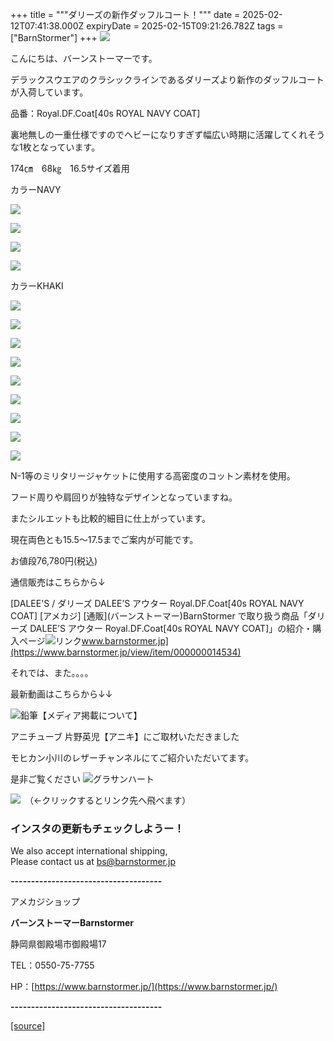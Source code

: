+++
title = """ダリーズの新作ダッフルコート！"""
date = 2025-02-12T07:41:38.000Z
expiryDate = 2025-02-15T09:21:26.782Z
tags = ["BarnStormer"]
+++
[![](https://stat.ameba.jp/user_images/20231023/16/barnstormer-go/b2/03/p/o0420015015354743273.png)](https://ameblo.jp/barnstormer-go/entry-12825670498.html)

こんにちは、バーンストーマーです。

デラックスウエアのクラシックラインであるダリーズより新作のダッフルコートが入荷しています。

品番：Royal.DF.Coat\[40s ROYAL NAVY COAT\]

裏地無しの一重仕様ですのでヘビーになりすぎず幅広い時期に活躍してくれそうな1枚となっています。

174㎝　68㎏　16.5サイズ着用

カラーNAVY

[![](https://stat.ameba.jp/user_images/20250212/16/barnstormer-go/a0/7e/j/o0466070015543458700.jpg)](https://stat.ameba.jp/user_images/20250212/16/barnstormer-go/a0/7e/j/o0466070015543458700.jpg)

[![](https://stat.ameba.jp/user_images/20250212/16/barnstormer-go/8b/b1/j/o0466070015543458702.jpg)](https://stat.ameba.jp/user_images/20250212/16/barnstormer-go/8b/b1/j/o0466070015543458702.jpg)

[![](https://stat.ameba.jp/user_images/20250212/16/barnstormer-go/c2/45/j/o0466070015543458703.jpg)](https://stat.ameba.jp/user_images/20250212/16/barnstormer-go/c2/45/j/o0466070015543458703.jpg)

[![](https://stat.ameba.jp/user_images/20250212/16/barnstormer-go/07/8c/j/o0466070015543458705.jpg)](https://stat.ameba.jp/user_images/20250212/16/barnstormer-go/07/8c/j/o0466070015543458705.jpg)

カラーKHAKI

[![](https://stat.ameba.jp/user_images/20250212/16/barnstormer-go/bb/9d/j/o0466070015543458009.jpg)](https://stat.ameba.jp/user_images/20250212/16/barnstormer-go/bb/9d/j/o0466070015543458009.jpg)

[![](https://stat.ameba.jp/user_images/20250212/16/barnstormer-go/c0/87/j/o0466070015543458010.jpg)](https://stat.ameba.jp/user_images/20250212/16/barnstormer-go/c0/87/j/o0466070015543458010.jpg)

[![](https://stat.ameba.jp/user_images/20250212/16/barnstormer-go/ee/b4/j/o0466070015543458011.jpg)](https://stat.ameba.jp/user_images/20250212/16/barnstormer-go/ee/b4/j/o0466070015543458011.jpg)

[![](https://stat.ameba.jp/user_images/20250212/16/barnstormer-go/7b/e9/j/o0466070015543458015.jpg)](https://stat.ameba.jp/user_images/20250212/16/barnstormer-go/7b/e9/j/o0466070015543458015.jpg)

[![](https://stat.ameba.jp/user_images/20250212/16/barnstormer-go/bb/a0/j/o0466070015543458707.jpg)](https://stat.ameba.jp/user_images/20250212/16/barnstormer-go/bb/a0/j/o0466070015543458707.jpg)

[![](https://stat.ameba.jp/user_images/20250212/16/barnstormer-go/68/57/j/o0466070015543458710.jpg)](https://stat.ameba.jp/user_images/20250212/16/barnstormer-go/68/57/j/o0466070015543458710.jpg)

[![](https://stat.ameba.jp/user_images/20250212/16/barnstormer-go/0c/72/j/o0466070015543458712.jpg)](https://stat.ameba.jp/user_images/20250212/16/barnstormer-go/0c/72/j/o0466070015543458712.jpg)

[![](https://stat.ameba.jp/user_images/20250212/16/barnstormer-go/cf/21/j/o0466070015543458713.jpg)](https://stat.ameba.jp/user_images/20250212/16/barnstormer-go/cf/21/j/o0466070015543458713.jpg)

[![](https://stat.ameba.jp/user_images/20250212/16/barnstormer-go/b0/eb/j/o0466070015543458715.jpg)](https://stat.ameba.jp/user_images/20250212/16/barnstormer-go/b0/eb/j/o0466070015543458715.jpg)

N-1等のミリタリージャケットに使用する高密度のコットン素材を使用。

フード周りや肩回りが独特なデザインとなっていますね。

またシルエットも比較的細目に仕上がっています。

現在両色とも15.5～17.5までご案内が可能です。

お値段76,780円(税込)

通信販売はこちらから↓

[DALEE'S / ダリーズ DALEE’S アウター Royal.DF.Coat\[40s ROYAL NAVY COAT\] \[アメカジ\] \[通販\](バーンストーマー)BarnStormer で取り扱う商品「ダリーズ DALEE’S アウター Royal.DF.Coat\[40s ROYAL NAVY COAT\]」の紹介・購入ページ![リンク](https://c.stat100.ameba.jp/ameblo/symbols/v3.20.0/svg/gray/editor_link.svg)www.barnstormer.jp](https://www.barnstormer.jp/view/item/000000014534)

それでは、また。。。。

最新動画はこちらから↓↓

![鉛筆](https://stat100.ameba.jp/blog/ucs/img/char/char3/519.png)【メディア掲載について】

アニチューブ 片野英児【アニキ】にご取材いただきました

モヒカン小川のレザーチャンネルにてご紹介いただいてます。

是非ご覧ください ![グラサンハート](https://stat100.ameba.jp/blog/ucs/img/char/char3/148.png)

[![](https://stat.ameba.jp/user_images/20230412/16/barnstormer-go/6a/23/p/o0108010815269242493.png)](https://www.instagram.com/barnstormer_daily/)　（←クリックするとリンク先へ飛べます）

### インスタの更新もチェックしようー！

We also accept international shipping,  
Please contact us at bs@barnstormer.jp

**\-------------------------------------**

アメカジショップ

**バーンストーマーBarnstormer**

静岡県御殿場市御殿場17

TEL：0550-75-7755

HP：[https://www.barnstormer.jp/](https://www.barnstormer.jp/)

**\-------------------------------------**

[[source]](https://ameblo.jp/barnstormer-go/entry-12886153846.html)
